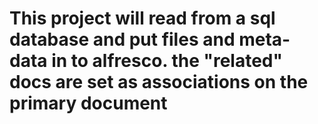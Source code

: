 # This project will read from a sql database and put files and meta-data in to alfresco.  the "related" docs are set as associations on the primary document

